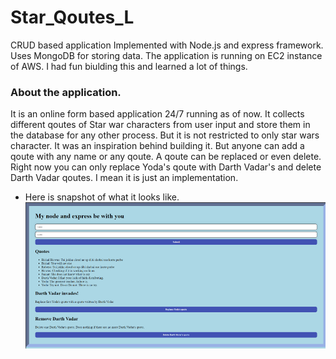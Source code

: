 # Star_Qoutes_L
CRUD based application Implemented with Node.js and express framework. Uses MongoDB for storing data. The application is running on EC2 instance of AWS. 
I had fun biulding this and learned a lot of things.

### About the application. 
It is an online form based application 24/7 running as of now. It collects different qoutes of Star war characters from user input and store them in the database for any other process. 
But it is not restricted to only star wars character. It was an inspiration behind building it. But anyone can add a qoute with any name or any qoute. A qoute can be replaced or even delete. 
Right now you can only replace Yoda's qoute with Darth Vadar's and delete Darth Vadar qoutes. I mean it is just an implementation. 

* Here is snapshot of what it looks like. 
![](starQoutes/My_App.png) 
